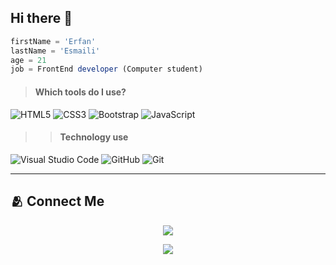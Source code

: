 ## Hi there 👋

```javascript
firstName = 'Erfan' 
lastName = 'Esmaili'
age = 21
job = FrontEnd developer (Computer student)
```
> <h4>Which tools do I use?</h4>

![HTML5](https://img.shields.io/badge/html5-%23E34F26.svg?style=for-the-badge&logo=html5&logoColor=white)
![CSS3](https://img.shields.io/badge/css3-%231572B6.svg?style=for-the-badge&logo=css3&logoColor=white)
![Bootstrap](https://img.shields.io/badge/bootstrap-%238511FA.svg?style=for-the-badge&logo=bootstrap&logoColor=white)
![JavaScript](https://img.shields.io/badge/javascript-%23323330.svg?style=for-the-badge&logo=javascript&logoColor=%23F7DF1E)

>> <h4>Technology use</h4>

![Visual Studio Code](https://img.shields.io/badge/Visual%20Studio%20Code-0078d7.svg?style=for-the-badge&logo=visual-studio-code&logoColor=white)
![GitHub](https://img.shields.io/badge/github-%23121011.svg?style=for-the-badge&logo=github&logoColor=white)
![Git](https://img.shields.io/badge/git-%23F05033.svg?style=for-the-badge&logo=git&logoColor=white)

<hr>

<h2>🫂 Connect Me</h2>
<p align=center>
  <a href='erfan.esmaili1382@gmail.com'>
  <img src='https://img.shields.io/badge/Gmail-send_message-blue?style=plastic&logo=Gmail&logoColor=red&labelColor=white&color=red'/>
</a>
 </p>
<p align=center>
<a href='https://t.me/tetis132'>
  <img src='https://img.shields.io/badge/Telegram-send_message-blue?logo=telegram'/>
</a>
</p>



